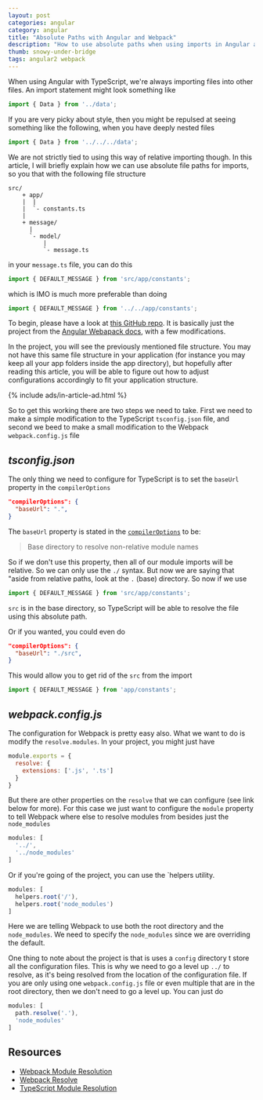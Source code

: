 ```yaml
---
layout: post
categories: angular
category: angular
title: "Absolute Paths with Angular and Webpack"
description: "How to use absolute paths when using imports in Angular and Webpack."
thumb: snowy-under-bridge
tags: angular2 webpack
---
```


When using Angular with TypeScript, we're always importing files into other files. An import statement might look something like

```typescript
import { Data } from '../data';
```

If you are very picky about style, then you might be repulsed at seeing something like the following, when you have deeply nested files

```typescript
import { Data } from '../../../data';
```

We are not strictly tied to using this way of relative importing though. In this article, I will briefly explain how we can use absolute file paths for imports, so you that with the following file structure

```
src/
    + app/
    |  |
    |  `- constants.ts
    |
    + message/
      |
      `- model/
          |
          `- message.ts
```

in your `message.ts` file, you can do this

```typescript
import { DEFAULT_MESSAGE } from 'src/app/constants';
```

which is IMO is much more preferable than doing

```typescript
import { DEFAULT_MESSAGE } from '../../app/constants';
```

To begin, please have a look at [this GitHub repo][github-repo]. It is basically just the project from the [Angular Webapack docs][angular-docs], with a few modifications.

In the project, you will see the previously mentioned file structure. You may not have this same file structure in your application (for instance you may keep all your app folders inside the app directory), but hopefully after reading this article, you will be able to figure out how to adjust configurations accordingly to fit your application structure.


{% include ads/in-article-ad.html %}


So to get this working there are two steps we need to take. First we need to make a simple modification to the TypeScript `tsconfig.json` file, and second we beed to make a small modification to the Webpack `webpack.config.js` file

## _tsconfig.json_

The only thing we need to configure for TypeScript is to set the `baseUrl` property in the `compilerOptions`

```json
"compilerOptions": {
  "baseUrl": ".",
}
```

The `baseUrl` property is stated in the [`compilerOptions`][compiler-options] to be:

>Base directory to resolve non-relative module names

So if we don't use this property, then all of our module imports will be relative. So we can only use the `./` syntax. But now we are saying that "aside from relative paths, look at the `.` (base) directory. So now if we use

```typescript
import { DEFAULT_MESSAGE } from 'src/app/constants';
```

`src` is in the base directory, so TypeScript will be able to resolve the file using this absolute path.

Or if you wanted, you could even do

```json
"compilerOptions": {
  "baseUrl": "./src",
}
```

This would allow you to get rid of the `src` from the import

```typescript
import { DEFAULT_MESSAGE } from 'app/constants';
```


## _webpack.config.js_

The configuration for Webpack is pretty easy also. What we want to do is modify the `resolve.modules`. In your project, you might just have

```javascript
module.exports = {
  resolve: {
    extensions: ['.js', '.ts']
  }
}
```

But there are other properties on the `resolve` that we can configure (see link below for more). For this case we just want to configure the `module` property to tell Webpack where else to resolve modules from besides just the `node_modules`

```javascript
modules: [
  '../',
  '../node_modules'
]
```

Or if you're going of the project, you can use the `helpers utility.

```javascript
modules: [
  helpers.root('/'),
  helpers.root('node_modules')
]
```

Here we are telling Webpack to use both the root directory and the `node_modules`. We need to specify the `node_modules` since we are overriding the default.

One thing to note about the project is that is uses a `config` directory t store all the configuration files. This is why we need to go a level up `../` to resolve, as it's being resolved from the location of the configuration file. If you are only using one `webpack.config.js` file or even multiple that are in the root directory, then we don't need to go a level up. You can just do

```javascript
modules: [
  path.resolve('.'),
  'node_modules'
]
```


## Resources

* [Webpack Module Resolution][webpack-resolution]
* [Webpack Resolve][webpack-resolve]
* [TypeScript Module Resolution][typescript-resolution]

[github-repo]: https://github.com/psamsotha/angular-docs-webpack
[angular-docs]: https://github.com/psamsotha/angular-docs-webpack

[webpack-resolution]: https://webpack.js.org/concepts/module-resolution/
[webpack-resolve]: https://webpack.js.org/configuration/resolve/#resolve-modules
[typescript-resolution]: http://www.typescriptlang.org/docs/handbook/module-resolution.html#base-url
[compiler-options]: http://www.typescriptlang.org/docs/handbook/compiler-options.html
